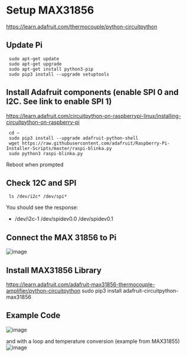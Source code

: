 # Setup MAX31856
https://learn.adafruit.com/thermocouple/python-circuitpython  


## Update Pi
     sudo apt-get update
     sudo apt-get upgrade
     sudo apt-get install python3-pip
     sudo pip3 install --upgrade setuptools

## Install Adafruit components (enable SPI 0 and I2C. See link to enable SPI 1)
https://learn.adafruit.com/circuitpython-on-raspberrypi-linux/installing-circuitpython-on-raspberry-pi  

     cd ~
     sudo pip3 install --upgrade adafruit-python-shell
     wget https://raw.githubusercontent.com/adafruit/Raspberry-Pi-Installer-Scripts/master/raspi-blinka.py
     sudo python3 raspi-blinka.py
     
     
 Reboot when prompted  
     
## Check 12C and SPI
     ls /dev/i2c* /dev/spi*
   
You should see the response:
* /dev/i2c-1 /dev/spidev0.0 /dev/spidev0.1

## Connect the MAX 31856 to Pi

![image](https://user-images.githubusercontent.com/43687571/121639226-13466e80-ca41-11eb-91f3-908dcdfe75c6.png)



## Install MAX31856 Library
https://learn.adafruit.com/adafruit-max31856-thermocouple-amplifier/python-circuitpython
     sudo pip3 install adafruit-circuitpython-max31856

## Example Code
![image](https://user-images.githubusercontent.com/43687571/121639462-6b7d7080-ca41-11eb-9d65-6648cda9c668.png)

and with a loop and temperature conversion (example from MAX31855)
![image](https://user-images.githubusercontent.com/43687571/121640533-e85d1a00-ca42-11eb-8771-c59a804dee29.png)


